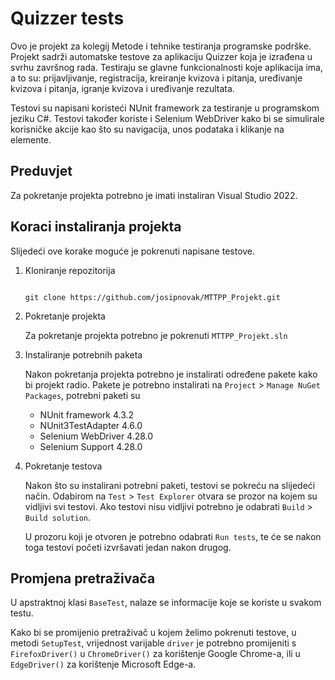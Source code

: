 # Quizzer tests
Ovo je projekt za kolegij Metode i tehnike testiranja programske podrške. Projekt sadrži automatske testove za aplikaciju Quizzer koja je izrađena u svrhu završnog rada. Testiraju se glavne funkcionalnosti koje aplikacija ima, a to su: prijavljivanje, registracija, kreiranje kvizova i pitanja, uređivanje kvizova i pitanja, igranje kvizova i uređivanje rezultata.

Testovi su napisani koristeći NUnit framework za testiranje u programskom jeziku C#. Testovi također koriste i Selenium WebDriver kako bi se simulirale korisničke akcije kao što su navigacija, unos podataka i klikanje na elemente. 

## Preduvjet 

Za pokretanje projekta potrebno je imati instaliran Visual Studio 2022.

## Koraci instaliranja projekta
Slijedeći ove korake moguće je pokrenuti napisane testove. 
1. Kloniranje repozitorija
   
   ```

   git clone https://github.com/josipnovak/MTTPP_Projekt.git

   ```

2. Pokretanje projekta

   Za pokretanje projekta potrebno je pokrenuti `MTTPP_Projekt.sln`

3. Instaliranje potrebnih paketa

   Nakon pokretanja projekta potrebno je instalirati određene pakete kako bi projekt radio.
   Pakete je potrebno instalirati na `Project` > `Manage NuGet Packages`, potrebni paketi su
   
    - NUnit framework 4.3.2
    - NUnit3TestAdapter 4.6.0
    - Selenium WebDriver 4.28.0
    - Selenium Support 4.28.0

4. Pokretanje testova
  
   Nakon što su instalirani potrebni paketi, testovi se pokreću na slijedeći način. Odabirom na `Test` > `Test Explorer` otvara se prozor na kojem su vidljivi svi testovi. Ako testovi nisu vidljivi potrebno je odabrati `Build` > `Build solution`.

   U prozoru koji je otvoren je potrebno odabrati `Run tests`, te će se nakon toga testovi početi izvršavati jedan nakon drugog.

## Promjena pretraživača

U apstraktnoj klasi `BaseTest`, nalaze se informacije koje se koriste u svakom testu. 

Kako bi se promijenio pretraživač u kojem želimo pokrenuti testove, u metodi `SetupTest`, vrijednost varijable `driver` je potrebno promijeniti s `FirefoxDriver()` u `ChromeDriver()` za korištenje Google Chrome-a, ili u `EdgeDriver()` za korištenje Microsoft Edge-a.

